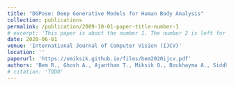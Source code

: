 ```yaml
---
title: "DGPose: Deep Generative Models for Human Body Analysis"
collection: publications
permalink: /publication/2009-10-01-paper-title-number-1
# excerpt: 'This paper is about the number 1. The number 2 is left for future work.'
date: 2020-06-01
venue: 'International Journal of Computer Vision (IJCV)'
location: ''
paperurl: 'https://omiksik.github.io/files/bem2020ijcv.pdf'
authors: 'Bem R., Ghosh A., Ajanthan T., Miksik O., Boukhayma A., Siddharth N. and Torr P.H.S.'
# citation: 'TODO'
---
```

